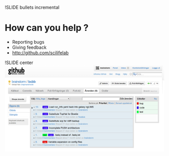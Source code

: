 !SLIDE bullets incremental
# How can you help ? #
* Reporting bugs
* Giving feedback
* http://github.com/scilifelab

!SLIDE center
![issues.png](issues.png)
